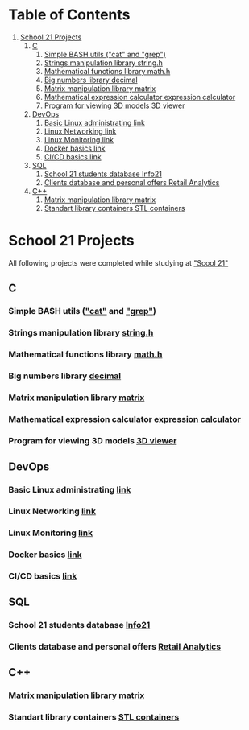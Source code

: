 
# Table of Contents

1.  [School 21 Projects](#orgf6e9e73)
    1.  [C](#org2aae242)
        1.  [Simple BASH utils ("cat" and "grep")](#orgbdda139)
        2.  [Strings manipulation library string.h](#org34e33c5)
        3.  [Mathematical functions library math.h](#orgfe8873b)
        4.  [Big numbers library decimal](#org296ba67)
        5.  [Matrix manipulation library matrix](#orgabdf1fe)
        6.  [Mathematical expression calculator expression calculator](#org7c42b0a)
        7.  [Program for viewing 3D models 3D viewer](#org2562fce)
    2.  [DevOps](#org7efe88b)
        1.  [Basic Linux administrating link](#org7a5add7)
        2.  [Linux Networking link](#orgdd58f93)
        3.  [Linux Monitoring link](#org33de42d)
        4.  [Docker basics link](#orgefab074)
        5.  [CI/CD basics link](#org8285758)
    3.  [SQL](#org461ef73)
        1.  [School 21 students database Info21](#orgf149d40)
        2.  [Clients database and personal offers Retail Analytics](#org21f555c)
    4.  [C++](#org53d4e8e)
        1.  [Matrix manipulation library matrix](#org18c448d)
        2.  [Standart library containers STL containers](#org1ebb6bb)


<a id="orgf6e9e73"></a>

# School 21 Projects

All following projects were completed while studying at ["Scool 21"](https://21-school.ru)


<a id="org2aae242"></a>

## C


<a id="orgbdda139"></a>

### Simple BASH utils (["cat"](./C/bash_utils/cat) and ["grep"](./C/bash_utils/grep))


<a id="org34e33c5"></a>

### Strings manipulation library [string.h](./C/string/)


<a id="orgfe8873b"></a>

### Mathematical functions library [math.h](./C/math/)


<a id="org296ba67"></a>

### Big numbers library [decimal](./C/decimal)


<a id="orgabdf1fe"></a>

### Matrix manipulation library [matrix](./C/matrix)


<a id="org7c42b0a"></a>

### Mathematical expression calculator [expression calculator](./C/expression_calculator)


<a id="org2562fce"></a>

### Program for viewing 3D models [3D viewer](./C/3DViewer)


<a id="org7efe88b"></a>

## DevOps


<a id="org7a5add7"></a>

### Basic Linux administrating [link](./DevOps/LinuxBasics/)


<a id="orgdd58f93"></a>

### Linux Networking [link](./DevOps/LinuxNetworking)


<a id="org33de42d"></a>

### Linux Monitoring [link](./DevOps/LinuxMonitoring)


<a id="orgefab074"></a>

### Docker basics [link](./DevOps/Docker)


<a id="org8285758"></a>

### CI/CD basics [link](./DevOps/CICD)


<a id="org461ef73"></a>

## SQL


<a id="orgf149d40"></a>

### School 21 students database [Info21](./SQL/Info)


<a id="org21f555c"></a>

### Clients database and personal offers [Retail Analytics](./SQL/RetailAnalytics)


<a id="org53d4e8e"></a>

## C++


<a id="org18c448d"></a>

### Matrix manipulation library [matrix](./CPP/matrix)


<a id="org1ebb6bb"></a>

### Standart library containers [STL containers](./CPP/containers)

